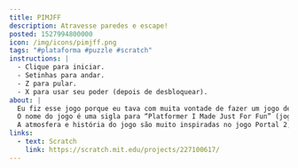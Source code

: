 ```yaml
---
title: PIMJFF
description: Atravesse paredes e escape!
posted: 1527994800000
icon: /img/icons/pimjff.png
tags: "#plataforma #puzzle #scratch"
instructions: |
  - Clique para iniciar.
  - Setinhas para andar.
  - Z para pular.
  - X para usar seu poder (depois de desbloquear).
about: |
  Eu fiz esse jogo porque eu tava com muita vontade de fazer um jogo de plataforma. Terminei ele em 2 dias.
  O nome do jogo é uma sigla para “Platformer I Made Just For Fun” (jogo de plataforma que eu fiz só por diversão).
  A atmosfera e história do jogo são muito inspiradas no jogo Portal 2, inclusive as músicas são todas desse jogo! Menos a última, que fui eu quem fez.
links:
  - text: Scratch
    link: https://scratch.mit.edu/projects/227100617/
---
```


<scratch url="https://scratch.mit.edu/projects/227100617/"></scratch>
